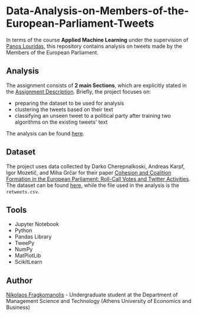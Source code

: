 # Data-Analysis-on-Members-of-the-European-Parliament-Tweets
In terms of the course **Applied Machine Learning** under the supervision of [Panos Louridas](https://github.com/louridas), this repository contains analysis on tweets made by the Members of the European Parliament.

## Analysis

The assignment consists of **2 main Sections**, which are explicitly stated in the [Assignment Description](https://github.com/nickosfra/Data-Analysis-on-Members-of-the-European-Parliament-Tweets/blob/master/twitter_meps.ipynb). Briefly, the project focuses on:
- preparing the dataset to be used for analysis
- clustering the tweets based on their text
- classifying an unseen tweet to a political party after training two algorithms on the existing tweets' text

The analysis can be found [here](https://github.com/nickosfra/Data-Analysis-on-Members-of-the-European-Parliament-Tweets/blob/master/Twitter_MEPS-Analysis.ipynb).

## Dataset

The project uses data collected by Darko Cherepnalkoski, Andreas Karpf, Igor Mozetič, and Miha Grčar for their paper [Cohesion and Coalition Formation in the European Parliament: Roll-Call Votes and Twitter Activities](https://journals.plos.org/plosone/article?id=10.1371/journal.pone.0166586). The dataset can be found [here](https://www.clarin.si/repository/xmlui/handle/11356/1071), while the file used in the analysis is the `retweets.csv`.

## Tools
- Jupyter Notebook
- Python
- Pandas Library
- TweePy
- NumPy
- MatPlotLib
- ScikitLearn

## Author
[Nikolaos Fragkomanolis](https://github.com/nickosfra) - Undergraduate student at the Department of Management Science and Technology (Athens University of Economics and Business)
